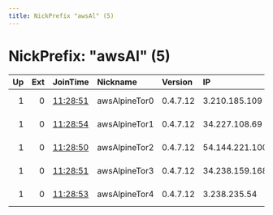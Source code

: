 ```yaml
---
title: NickPrefix "awsAl" (5)
---
```


# NickPrefix: "awsAl" (5)

|   Up |   Ext | JoinTime                                                                                              | Nickname      | Version   | IP             | AS         | CC   |   ORp |   Dirp | OS    | Contact   |   eFamMembers |
|-----:|------:|:------------------------------------------------------------------------------------------------------|:--------------|:----------|:---------------|:-----------|:-----|------:|-------:|:------|:----------|--------------:|
|    1 |     0 | [11:28:51](https://nusenu.github.io/OrNetStats/w/relay/106331DE8BD9BB8561A3F735AF52D3F76BF7BF7C.html) | awsAlpineTor0 | 0.4.7.12  | 3.210.185.109  | AMAZON-AES | us   |  9001 |      0 | Linux | None      |             1 |
|    1 |     0 | [11:28:54](https://nusenu.github.io/OrNetStats/w/relay/A123C3B6DDD8BC2EA6D91F1BED25A9004FA7ACEF.html) | awsAlpineTor1 | 0.4.7.12  | 34.227.108.69  | AMAZON-AES | us   |  9001 |      0 | Linux | None      |             1 |
|    1 |     0 | [11:28:50](https://nusenu.github.io/OrNetStats/w/relay/4184EB80F4016BF3435CF31A7229EB7352364BDA.html) | awsAlpineTor2 | 0.4.7.12  | 54.144.221.100 | AMAZON-AES | us   |  9001 |      0 | Linux | None      |             1 |
|    1 |     0 | [11:28:51](https://nusenu.github.io/OrNetStats/w/relay/61FF25679B5184292F5ADDA22AFB5B258F647186.html) | awsAlpineTor3 | 0.4.7.12  | 34.238.159.168 | AMAZON-AES | us   |  9001 |      0 | Linux | None      |             1 |
|    1 |     0 | [11:28:53](https://nusenu.github.io/OrNetStats/w/relay/A88883C90752F8F09732FDEAF0E007FE2E5683DF.html) | awsAlpineTor4 | 0.4.7.12  | 3.238.235.54   | AMAZON-AES | us   |  9001 |      0 | Linux | None      |             1 |
